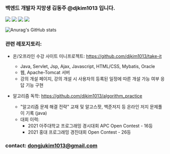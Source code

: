 ### 백엔드 개발자 지망생 김동주 @djkim1013 입니다.
<img src="https://img.shields.io/badge/Java-007396?style=flat-square&logo=Java&logoColor=white"/> <img src="https://img.shields.io/badge/Spring-6DB33F?style=flat-square&logo=Spring&logoColor=white"/> <img src="https://img.shields.io/badge/Apache Tomcat-F8DC75?style=flat-square&logo=ApacheTomcat&logoColor=black"/> <img src="https://img.shields.io/badge/Oracle-F80000?style=flat-square&logo=Oracle&logoColor=white"/>



![Anurag's GitHub stats](https://github-readme-stats.vercel.app/api?username=djkim1013&show_icons=true&theme=radical)

### 관련 레포지토리:

 + 온/오프라인 수강 사이트 미니프로젝트: https://github.com/djkim1013/take-it 
    - Java, Servlet, Jsp, Ajax, Javascript, HTML/CSS, Mybatis, Oracle
    - 웹, Apache-Tomcat 서버
    - 강의 개설 페이지, 강의 개설 시 사용자의 등록된 일정에 따른 개설 가능 여부 응답 기능 구현


  + 알고리즘 독학: https://github.com/djkim1013/algorithm_practice 
    - "알고리즘 문제 해결 전략" 교재 및 알고스팟, 백준저지 등 온라인 저지 문제풀이 기록 (java)
    - 대회 이력:
        - 2021 아주대학교 프로그래밍 경시대회 APC Open Contest - 16등
        - 2021 홍대 프로그래밍 경진대회 Open Contest - 26등

    
### contact: dongjukim1013@gmail.com
